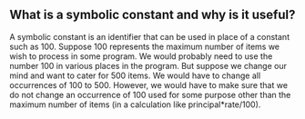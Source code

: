 ## What is a symbolic constant and why is it useful?

A symbolic constant is an identifier that can be used in place of a constant such as 100.
Suppose 100 represents the maximum number of items we wish to process in some program.
We would probably need to use the number 100 in various places in the program.
But suppose we change our mind and want to cater for 500 items.
We would have to change all occurrences of 100 to 500.
However, we would have to make sure that we do not change an occurrence of 100 used for some purpose other than the maximum number of items (in a calculation like principal*rate/100).
